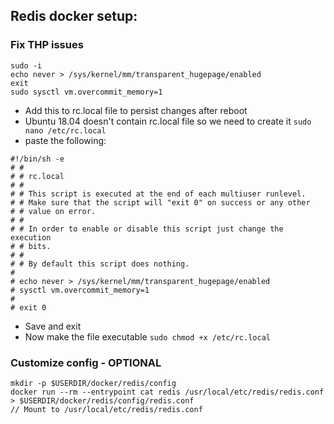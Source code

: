 ## Redis docker setup:

### Fix THP issues

```
sudo -i
echo never > /sys/kernel/mm/transparent_hugepage/enabled
exit
sudo sysctl vm.overcommit_memory=1
```

- Add this to rc.local file to persist changes after reboot
- Ubuntu 18.04 doesn't contain rc.local file so we need to create it `sudo nano /etc/rc.local`
- paste the following:

```
#!/bin/sh -e
# #
# # rc.local
# #
# # This script is executed at the end of each multiuser runlevel.
# # Make sure that the script will "exit 0" on success or any other
# # value on error.
# #
# # In order to enable or disable this script just change the execution
# # bits.
# #
# # By default this script does nothing.
#
# echo never > /sys/kernel/mm/transparent_hugepage/enabled
# sysctl vm.overcommit_memory=1
#
# exit 0
```
- Save and exit
- Now make the file executable `sudo chmod +x /etc/rc.local`

### Customize config - OPTIONAL

```
mkdir -p $USERDIR/docker/redis/config
docker run --rm --entrypoint cat redis /usr/local/etc/redis/redis.conf > $USERDIR/docker/redis/config/redis.conf
// Mount to /usr/local/etc/redis/redis.conf
```
